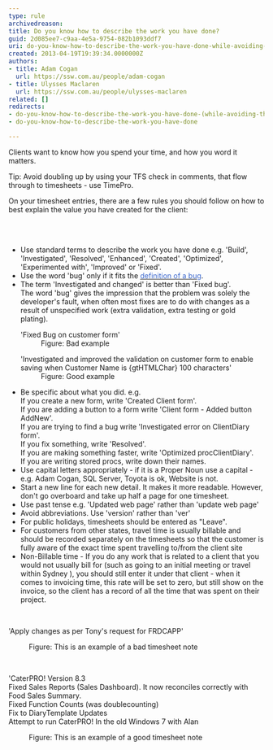```yaml
---
type: rule
archivedreason: 
title: Do you know how to describe the work you have done?
guid: 2d085ee7-c9aa-4e5a-9754-082b1093ddf7
uri: do-you-know-how-to-describe-the-work-you-have-done-while-avoiding-the-word-bug
created: 2013-04-19T19:39:34.0000000Z
authors:
- title: Adam Cogan
  url: https://ssw.com.au/people/adam-cogan
- title: Ulysses Maclaren
  url: https://ssw.com.au/people/ulysses-maclaren
related: []
redirects:
- do-you-know-how-to-describe-the-work-you-have-done-(while-avoiding-the-word-bug)
- do-you-know-how-to-describe-the-work-you-have-done

---
```



<p>Clients want to know how you spend your time, and how you word it matters.</p><p>Tip&#58; Avoid doubling up by using your TFS check in comments, that flow through to timesheets - use TimePro.</p><p>On your timesheet entries, there are a few rules you should follow on how to best explain the value you have created for the client&#58;</p>
<br><excerpt class='endintro'></excerpt><br>
<ul><li>Use standard terms to describe the work you have done e.g. 'Build', 'Investigated', 'Resolved', 'Enhanced', 'Created', 'Optimized', 'Experimented with', 'Improved' or 'Fixed'. </li><li>Use the word 'bug' only if it fits the <a href="/management-is-your-client-clear-on-the-definition-of-a-bug"><font color="#3a66cc">definition of a bug</font></a>.</li><li>The term 'Investigated and changed' is better than 'Fixed bug'.<br>                        The word 'bug' gives the impression that the problem was solely the developer's fault, when often most fixes are to do with changes as a result of unspecified work (extra validation, extra testing or gold plating).<br><dl class="bad"><dt class="greyBox">'Fixed Bug on customer form'</dt><dd>Figure&#58; Bad example</dd></dl><dl class="good"><dt class="greyBox">'Investigated and improved the  validation on customer form to enable saving when Customer Name is {gtHTMLChar} 100 characters' </dt><dd>Figure&#58; Good example</dd></dl></li><li>Be specific about what you did.&#160;e.g.&#160;<br>If you create a new form, write 'Created Client form'.<br>If you are adding a button to a form write 'Client form - Added button AddNew'.<br>If you are trying to find a bug write 'Investigated error on ClientDiary form'. <br>If you fix something, write 'Resolved'. <br>If you are making something faster, write 'Optimized procClientDiary'. <br>If you are writing stored procs, write down their names.</li><li>Use capital letters appropriately - if it is a Proper Noun use a capital - e.g. Adam Cogan, SQL Server, Toyota is ok, Website is not.</li><li>Start a new line for each new detail. It makes it more readable. However, don't go overboard and take up half a page for one timesheet.</li><li>Use past tense e.g. 'Updated web page' rather than 'update web page'</li><li>Avoid abbreviations. Use 'version' rather than 'ver'</li><li>For public holidays, timesheets should be entered as &quot;Leave&quot;.&#160;</li><li>For customers from other states, travel time is usually billable and should be recorded                    separately on the timesheets so that the customer is fully aware of the exact time spent travelling to/from the client site</li><li>Non-Billable time -&#160;If you do any work that is related to a client that you would not usually bill for (such as going to an initial meeting or travel within Sydney ), you should still enter it under that client - when it comes to invoicing time, this rate will be set to zero, but still show on the invoice, so the client has a record of all the time that was spent on their project.</li></ul><p>&#160;</p><dl class="greyBox"><dt>'Apply changes as per Tony's request for FRDCAPP'</dt></dl><dl class="bad"><dd>Figure&#58; This is an example of a bad timesheet note</dd></dl><p><strong><font color="#555555"></font></strong>&#160;</p><dl class="greyBox"><dt>'CaterPRO! Version 8.3</dt><dt>Fixed Sales Reports (Sales Dashboard). It now reconciles correctly with Food Sales Summary.</dt><dt>Fixed Function Counts (was doublecounting)</dt><dt>Fix to DiaryTemplate Updates</dt><dt>Attempt to run CaterPRO! In the old Windows&#160;7 with Alan</dt></dl><dd class="ssw15-rteElement-FigureGood">Figure&#58; This is an example of a good timesheet note</dd><p><strong><font color="#555555" style="background-color&#58;#f5f5f5;"></font></strong>&#160;</p><p>&#160;</p>


